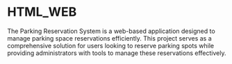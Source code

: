 # HTML_WEB
The Parking Reservation System is a web-based application designed to manage parking space reservations efficiently. This project serves as a comprehensive solution for users looking to reserve parking spots while providing administrators with tools to manage these reservations effectively.

